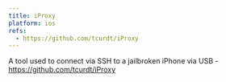 ```yaml
---
title: iProxy
platform: ios
refs:
  - https://github.com/tcurdt/iProxy
---
```


A tool used to connect via SSH to a jailbroken iPhone via USB - <https://github.com/tcurdt/iProxy>
